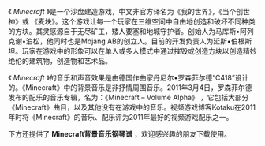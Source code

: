 

《 _Minecraft_ 》是一个沙盘建造游戏，中文非官方译名为《我的世界》，《当个创世神》或
《麦块》。这个游戏让每一个玩家在三维空间中自由地创造和破坏不同种类的方块。其灵感源自于无尽矿工，矮人要塞和地城守护者。创始人为马库斯•阿列克谢•泊松，他同时也是Mojang
AB的创立人。目前的开发负责人为延斯•伯根斯坦。玩家在游戏中的形象可以在单人或多人模式中通过摧毁或创造方块以创造精妙绝伦的建筑物，创造物和艺术品。  

《 _Minecraft_
》的音乐和声音效果是由德国作曲家丹尼尔•罗森菲尔德“C418”设计的。《Minecraft》中的背景音乐是非抒情周围音乐。2011年3月4日，罗森菲尔德发布的配乐的音乐专辑，名为：《Minecraft
– Volume Alpha》
，它包括大部分《Minecraft》曲目，以及其他没有在游戏中的音乐。视频游戏博客Kotaku在2011年时将《Minecraft》的音乐、配乐评为2011年最好的视频游戏配乐之一。  
  
下方还提供了 **Minecraft背景音乐钢琴谱** ，欢迎感兴趣的朋友下载使用。

